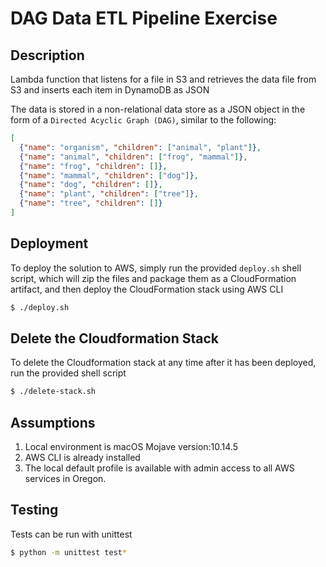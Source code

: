 # DAG Data ETL Pipeline Exercise

## Description

Lambda function that listens for a file in S3 and retrieves the data file from S3 and inserts each item in DynamoDB as JSON

The data is stored in a non-relational data store as a JSON object in the form of a `Directed Acyclic Graph (DAG)`, 
similar to the following:

```json
[
  {"name": "organism", "children": ["animal", "plant"]}, 
  {"name": "animal", "children": ["frog", "mammal"]}, 
  {"name": "frog", "children": []},
  {"name": "mammal", "children": ["dog"]},
  {"name": "dog", "children": []}, 
  {"name": "plant", "children": ["tree"]}, 
  {"name": "tree", "children": []}
]
```

## Deployment

To deploy the solution to AWS, simply run the provided `deploy.sh` shell script, which 
will zip the files and package them as a CloudFormation artifact, and then deploy the CloudFormation stack using AWS CLI

```bash
$ ./deploy.sh
```

## Delete the Cloudformation Stack

To delete the Cloudformation stack at any time after it has been deployed, run the provided shell script

```bash
$ ./delete-stack.sh
```

## Assumptions

1. Local environment is macOS Mojave version:10.14.5
2. AWS CLI is already installed
3. The local default profile is available with admin access to all AWS services in Oregon.

## Testing

Tests can be run with unittest

```bash
$ python -m unittest test*
```
